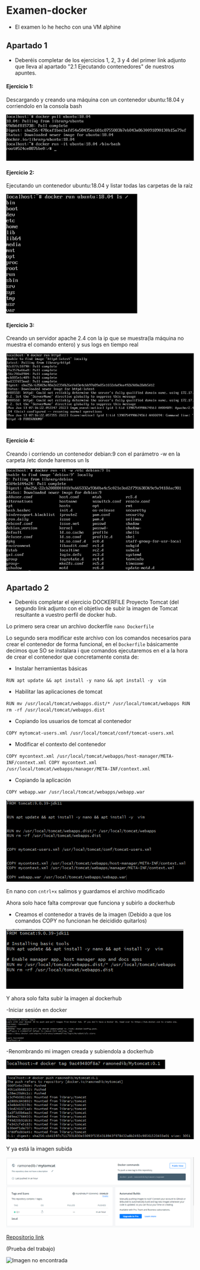 # Examen-docker

- El examen lo he hecho con una VM alphine

## Apartado 1

 - Deberéis completar de los ejercicios 1, 2, 3 y 4 del primer link adjunto que lleva al apartado "2.1 Ejecutando contenedores" de nuestros apuntes.

#### Ejercicio 1:
Descargando y creando una máquina con un contenedor ubuntu:18.04 y corriendolo en la consola bash

![Imagen no encontrada](/Imagenes/Apartado.1/1.png)

#### Ejercicio 2:

Ejecutando un contenedor ubuntu:18.04 y listar todas las carpetas de la raíz


![Imagen no encontrada](/Imagenes/Apartado.1/2.png)

#### Ejercicio 3:

Creando un servidor apache 2.4 con la ip que se muestra(la máquina no muestra el comando entero) y sus logs en tiempo real

![Imagen no encontrada](/Imagenes/Apartado.1/3.png)

#### Ejercicio 4:

Creando i corriendo un contenedor debian:9 con el parámetro -w en la carpeta /etc donde haremos un ls

![Imagen no encontrada](/Imagenes/Apartado.1/4.png)

## Apartado 2

- Deberéis completar el ejercicio DOCKERFILE Proyecto Tomcat (del segundo link adjunto con el objetivo de  subir la imagen de Tomcat resultante a vuestro perfil de docker hub.

Lo primero sera crear un archivo dockerfile
`nano Dockerfile`

Lo segundo sera modificar este archivo con los comandos necesarios para crear el contenedor de forma funcional,
en el `Dockerfile` básicamente decimos que SO se instalara i que comandos ejecutaremos en el a la hora de crear el contenedor que concretamente consta de:

- Instalar herramientas básicas

`RUN apt update && apt install -y nano && apt install -y  vim `

- Habilitar las aplicaciones de tomcat

`RUN mv /usr/local/tomcat/webapps.dist/* /usr/local/tomcat/webapps
RUN rm -rf /usr/local/tomcat/webapps.dist`

- Copiando los usuarios de tomcat al contenedor

 `COPY mytomcat-users.xml /usr/local/tomcat/conf/tomcat-users.xml`

- Modificar el contexto del contenedor

`COPY mycontext.xml /usr/local/tomcat/webapps/host-manager/META-INF/context.xml
COPY mycontext.xml /usr/local/tomcat/webapps/manager/META-INF/context.xml`

- Copiando la aplicación

`COPY webapp.war /usr/local/tomcat/webapps/webapp.war`

![Imagen no encontrada](/Imagenes/Apartado.2/1.png)



En nano con `cntrl+x` salimos y guardamos el archivo modificado

Ahora solo hace falta comprovar que funciona y subirlo a dockerhub

- Creamos el contenedor a través de la imagen
(Debido a que los comandos COPY no funcionan he deicidido quitarlos)

![Imagen no encontrada](/Imagenes/Apartado.2/2.png)

Y ahora solo falta subir la imagen al dockerhub

-Iniciar sesión en docker


![Imagen no encontrada](/Imagenes/Apartado.2/4.png)

-Renombrando mi imagen creada y subiendola a dockerhub

![Imagen no encontrada](/Imagenes/Apartado.2/5.png)


![Imagen no encontrada](/Imagenes/Apartado.2/6.png)

Y ya está la imagen subida

![Imagen no encontrada](/Imagenes/Apartado.2/7.png)

[Repositorio link](https://hub.docker.com/repository/docker/ramonedib/mytomcat)


(Prueba del trabajo)

![Imagen no encontrada](/Imagenes/Comprovación.png)
